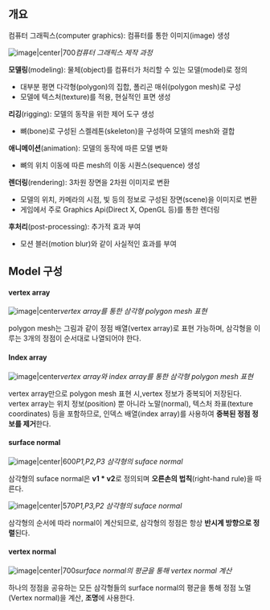 ## 개요

컴퓨터 그래픽스(computer graphics): 컴퓨터를 통한 이미지(image) 생성


![image|center|700](https://github.com/limbsoo/limbsoo.github.io/assets/96706760/e7383baa-a436-4be2-b3c0-e0395db9aa53)*컴퓨터 그래픽스 제작 과정*



**모델링**(modeling): 물체(object)를 컴퓨터가 처리할 수 있는 모델(model)로 정의
- 대부분 평면 다각형(polygon)의 집합, 폴리곤 매쉬(polygon mesh)로 구성
- 모델에 텍스처(texture)를 적용, 현실적인 표면 생성

**리깅**(rigging): 모델의 동작을 위한 제어 도구 생성
- 뼈(bone)로 구성된 스켈레톤(skeleton)을 구성하여 모델의 mesh와 결합 

**애니메이션**(animation): 모델의 동작에 따른 모델 변화
- 뼈의 위치 이동에 따른 mesh의 이동 시퀀스(sequence) 생성

**렌더링**(rendering): 3차원 장면을 2차원 이미지로 변환
- 모델의 위치, 카메라의 시점, 빛 등의 정보로 구성된 장면(scene)을 이미지로 변환
- 게임에서 주로 Graphics Api(Direct X, OpenGL 등)를 통한 렌더링

**후처리**(post-processing): 추가적 효과 부여
- 모션 블러(motion blur)와 같이 사실적인 효과를 부여



## Model 구성


#### vertex array
![image|center](https://github.com/limbsoo/limbsoo.github.io/assets/96706760/c0a06edf-7dc6-48b7-9556-83f56f3b239d)*vertex array를 통한 삼각형 polygon mesh 표현*



polygon mesh는 그림과 같이 정점 배열(vertex array)로 표현 가능하며, 삼각형을 이루는 3개의 정점이 순서대로 나열되어야 한다.


#### Index array
![image|center](https://github.com/limbsoo/limbsoo.github.io/assets/96706760/51455b93-c10a-4d9d-abf0-2683eaadd7c0)*vertex array와 index array를 통한 삼각형 polygon mesh 표현*



vertex array만으로 polygon mesh 표현 시,vertex 정보가 중복되어 저장된다.
vertex array는 위치 정보(position) 뿐 아니라 노말(normal), 텍스처 좌표(texture coordinates) 등을 포함하므로, 인덱스 배열(index array)를 사용하여 **중복된 정점 정보를 제거**한다. 


#### surface normal

![image|center|600](https://github.com/limbsoo/limbsoo.github.io/assets/96706760/d567ab3b-aeda-4c3d-ba50-5d7bfb58b8b6)*P1,P2,P3 삼각형의 suface normal*



삼각형의 suface normal은 **v1 * v2**로 정의되며 **오른손의 법칙**(right-hand rule)을 따른다.

![image|center|570](https://github.com/limbsoo/limbsoo.github.io/assets/96706760/e2a80e9f-7f9a-4e9f-a835-c6815a234cd0)*P1,P3,P2 삼각형의 suface normal*



삼각형의 순서에 따라 normal이 계산되므로, 삼각형의 정점은 항상 **반시계 방향으로 정렬**된다.


#### vertex normal

![image|center|700](https://github.com/limbsoo/limbsoo.github.io/assets/96706760/d0ea8268-2574-48f7-a350-7feea46898b4)*surface normal의 평균을 통해 vertex normal 계산*



하나의 정점을 공유하는 모든 삼각형들의 surface normal의 평균을 통해 정점 노멀(Vertex normal)을 계산, **조명**에 사용한다.